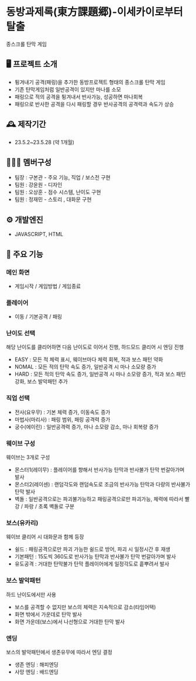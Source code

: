# 동방과제록(東方課題郷)-이세카이로부터 탈출
종스크롤 탄막 게임

## 🖥️ 프로젝트 소개
- 튕겨내기 공격(패링)을 추가한 동방프로젝트 형태의 종스크롤 탄막 게임
- 기존 탄막게임처럼 일반공격이 있지만 마나를 소모
- 패링으로 적의 공격을 튕겨내서 반사가능, 성공하면 마나회복
- 패링으로 반사한 공격을 다시 패링할 경우 반사공격의 공격력과 속도가 상승

## 🕰️ 제작기간
- 23.5.2~23.5.28 (약 1개월)

## 🧑‍🤝‍🧑 멤버구성
- 팀장 : 구본관 - 주요 기능, 직업 / 보스전 구현
- 팀원 : 강윤원 - 디자인
- 팀원 : 오상훈 - 점수 시스템, 난이도 구현
- 팀원 : 정재민 - 스토리 , 대화문 구현

## ⚙️ 개발엔진
- JAVASCRIPT, HTML

## 📌 주요 기능
### 메인 화면
- 게임시작 / 게임방법 / 게임종료
  
### 플레이어
- 이동 / 기본공격 / 패링

### 난이도 선택
해당 난이도를 클리어하면 다음 난이도로 이어서 진행, 하드모드 클리어 시 엔딩 진행
- EASY : 모든 적 체력 표시, 웨이브마다 체력 회복, 적과 보스 패턴 약화
- NOMAL : 모든 적의 탄막 속도 증가, 일반공격 시 마나 소모량 증가
- HARD : 모든 적의 탄막 속도 증가, 일반공격 시 마나 소모량 증가, 적과 보스 패턴 강화, 보스 발악패턴 추가
  
### 직업 선택
- 전사(요우무) : 기본 체력 증가, 이동속도 증가
- 마법사(마리사) : 패링 범위, 패링 공격력 증가
- 궁수(에이린) : 일반공격력 증가, 마나 소모량 감소, 마나 회복량 증가

### 웨이브 구성
웨이브는 3개로 구성
- 몬스터1(레이무) : 플레이어를 향해서 반사가능 탄막과 반사불가 탄막 번갈아가며 발사
- 몬스터2(레이센) : 랜덤각도와 랜덤속도로 조금의 반사가능 탄막과 다량의 반사불가 탄막 발사
- 벽돌 : 일반공격으로는 파괴불가능하고 패링공격으로만 파괴가능, 체력에 따라서 빨강 / 파랑 / 초록 벽돌로 구분

### 보스(유카리)
웨이브 클리어 시 대화문과 함께 등장
- 쉴드 : 패링공격으로만 파괴 가능한 쉴드로 방어, 파괴 시 일정시간 후 재생
- 기본패턴 : 15도씩 360도로 반사가능 탄막과 반사불가 탄막 번갈아가며 발사
- 유도공격 : 거대한 탄막불가 탄막 플레이어에게 일정각도로 흩뿌려서 발사

### 보스 발악패턴
하드 난이도에서만 사용
- 보스를 공격할 수 없지만 보스의 체력은 지속적으로 감소(타임어택)
- 화면 밖에서 가운데로 탄막 발사
- 화면 가운데(보스)에서 나선형으로 거대한 탄막 발사


### 엔딩
보스의 발악패턴에서 생존유무에 따라서 엔딩 결정
- 생존 엔딩 : 해피엔딩
- 사망 엔딩 : 배드엔딩
